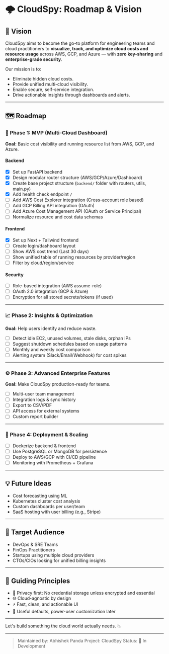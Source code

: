 # 🌩️ CloudSpy: Roadmap & Vision

## 🚀 Vision

CloudSpy aims to become the go-to platform for engineering teams and cloud practitioners to **visualize, track, and optimize cloud costs and resource usage** across AWS, GCP, and Azure — with **zero key-sharing** and **enterprise-grade security**.

Our mission is to:

* Eliminate hidden cloud costs.
* Provide unified multi-cloud visibility.
* Enable secure, self-service integration.
* Drive actionable insights through dashboards and alerts.

---

## 🗺️ Roadmap

### 🧱 Phase 1: MVP (Multi-Cloud Dashboard)

**Goal:** Basic cost visibility and running resource list from AWS, GCP, and Azure.

#### Backend

* [x] Set up FastAPI backend
* [x] Design modular router structure (AWS/GCP/Azure/Dashboard)
* [x] Create base project structure (`backend/` folder with routers, utils, main.py)
* [x] Add health check endpoint `/`
* [ ] Add AWS Cost Explorer integration (Cross-account role based)
* [ ] Add GCP Billing API integration (OAuth)
* [ ] Add Azure Cost Management API (OAuth or Service Principal)
* [ ] Normalize resource and cost data schemas

#### Frontend

* [x] Set up Next + Tailwind frontend
* [ ] Create login/dashboard layout
* [ ] Show AWS cost trend (Last 30 days)
* [ ] Show unified table of running resources by provider/region
* [ ] Filter by cloud/region/service

#### Security

* [ ] Role-based integration (AWS assume-role)
* [ ] OAuth 2.0 integration (GCP & Azure)
* [ ] Encryption for all stored secrets/tokens (if used)

---

### 📈 Phase 2: Insights & Optimization

**Goal:** Help users identify and reduce waste.

* [ ] Detect idle EC2, unused volumes, stale disks, orphan IPs
* [ ] Suggest shutdown schedules based on usage patterns
* [ ] Monthly and weekly cost comparison
* [ ] Alerting system (Slack/Email/Webhook) for cost spikes

---

### ⚙️ Phase 3: Advanced Enterprise Features

**Goal:** Make CloudSpy production-ready for teams.

* [ ] Multi-user team management
* [ ] Integration logs & sync history
* [ ] Export to CSV/PDF
* [ ] API access for external systems
* [ ] Custom report builder

---

### 🧪 Phase 4: Deployment & Scaling

* [ ] Dockerize backend & frontend
* [ ] Use PostgreSQL or MongoDB for persistence
* [ ] Deploy to AWS/GCP with CI/CD pipeline
* [ ] Monitoring with Prometheus + Grafana

---

## 💡 Future Ideas

* Cost forecasting using ML
* Kubernetes cluster cost analysis
* Custom dashboards per user/team
* SaaS hosting with user billing (e.g., Stripe)

---

## 👥 Target Audience

* DevOps & SRE Teams
* FinOps Practitioners
* Startups using multiple cloud providers
* CTOs/CIOs looking for unified billing insights

---

## 📌 Guiding Principles

* 🔐 Privacy first: No credential storage unless encrypted and essential
* 🌐 Cloud-agnostic by design
* ⚡ Fast, clean, and actionable UI
* 🧠 Useful defaults, power-user customization later

---

Let's build something the cloud world actually needs. 💥

---

> Maintained by: Abhishek Panda
> Project: CloudSpy
> Status: 🚧 In Development
